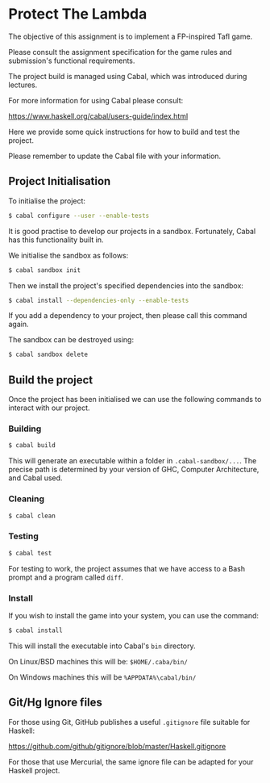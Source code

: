# Protect The Lambda

The objective of this assignment is to implement a FP-inspired Tafl game.

Please consult the assignment specification for the game rules and submission's functional requirements.

The project build is managed using Cabal, which was introduced during lectures.

For more information for using Cabal please consult:

https://www.haskell.org/cabal/users-guide/index.html

Here we provide some quick instructions for how to build and test the project.

Please remember to update the Cabal file with your information.

## Project Initialisation

To initialise the project:

```sh
$ cabal configure --user --enable-tests
```

It is good practise to develop our projects in a sandbox. Fortunately, Cabal has this functionality built in.

We initialise the sandbox as follows:

```sh
$ cabal sandbox init
```

Then we install the project's specified dependencies into the sandbox:


```sh
$ cabal install --dependencies-only --enable-tests
```

If you add a dependency to your project, then please call this command again.

The sandbox can be destroyed using:

```sh
$ cabal sandbox delete
```


## Build the project

Once the project has been initialised we can use the following commands to interact with our project.

### Building

```sh
$ cabal build
```

This will generate an executable within a folder in `.cabal-sandbox/...`. The precise path is determined by your version of GHC, Computer Architecture, and Cabal used.

### Cleaning

```sh
$ cabal clean
```


### Testing

```sh
$ cabal test
```

For testing to work, the project assumes that we have access to a Bash prompt and a program called `diff`.
### Install

If you wish to install the game into your system, you can use the command:

```sh
$ cabal install
```

This will install the executable into Cabal's `bin` directory.

On Linux/BSD machines this will be: `$HOME/.caba/bin/`

On Windows machines this will be `%APPDATA%\cabal/bin/`

## Git/Hg Ignore files

For those using Git, GitHub publishes a useful `.gitignore` file suitable for Haskell:

https://github.com/github/gitignore/blob/master/Haskell.gitignore

For those that use Mercurial, the same ignore file can be adapted for your Haskell project.
